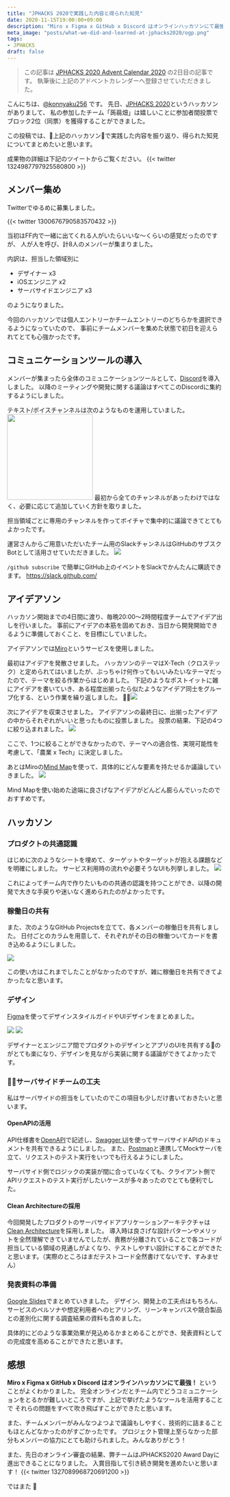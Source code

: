 ```yaml
---
title: "JPHACKS 2020で実践した内容と得られた知見"
date: 2020-11-15T19:00:00+09:00
description: "Miro x Figma x GitHub x Discord はオンラインハッカソンにて最強！"
meta_image: "posts/what-we-did-and-learned-at-jphacks2020/ogp.png"
tags:
- JPHACKS
draft: false
---
```


> この記事は [JPHACKS 2020 Advent Calendar 2020](https://qiita.com/advent-calendar/2020/jphacks) の2日目の記事です。
> 執筆後に上記のアドベントカレンダーへ登録させていただきました。

こんにちは、[@konnyaku256](https://twitter.com/konnyaku256) です。
先日、[JPHACKS 2020](https://jphacks.com/)というハッカソンがありまして、
私の参加したチーム「蒟蒻畑」は嬉しいことに参加者間投票でブロック2位（同票）を獲得することができました。

この投稿では、上記のハッカソンで実践した内容を振り返り、得られた知見についてまとめたいと思います。

成果物の詳細は下記のツイートからご覧ください。
{{< twitter 1324987797925580800 >}}

## メンバー集め
Twitterでゆるめに募集しました。

{{< twitter 1300676790583570432 >}}

当初はFF内で一緒に出てくれる人がいたらいいな〜くらいの感覚だったのですが、
人が人を呼び、計8人のメンバーが集まりました。

内訳は、担当した領域別に
- デザイナー x3
- iOSエンジニア x2
- サーバサイドエンジニア x3

のようになりました。

今回のハッカソンでは個人エントリーかチームエントリーのどちらかを選択できるようになっていたので、
事前にチームメンバーを集めた状態で初日を迎えられてとても心強かったです。

## コミュニケーションツールの導入
メンバーが集まったら全体のコミュニケーションツールとして、[Discord](https://discord.com/)を導入しました。
以降のミーティングや開発に関する議論はすべてこのDiscordに集約するようにしました。

テキスト/ボイスチャンネルは次のようなものを運用していました。
<img src="discord_channel.png" width="200px">
最初から全てのチャンネルがあったわけではなく、必要に応じて追加していく方針を取りました。

担当領域ごとに専用のチャンネルを作ってボイチャで集中的に議論できてとてもよかったです。

運営さんからご用意いただいたチーム用のSlackチャンネルはGitHubのサブスクBotとして活用させていただきました。
![](slack_github_subscribe.png)

`/github subscribe` で簡単にGitHub上のイベントをSlackでかんたんに購読できます。
https://slack.github.com/

## アイデアソン
ハッカソン開始までの4日間に渡り、毎晩20:00〜2時間程度チームでアイデア出しを行いました。
事前にアイデアの本筋を固めておき、当日から開発開始できるように準備しておくこと、を目標にしていました。

アイデアソンでは[Miro](https://miro.com/)というサービスを使用しました。

最初はアイデアを発散させました。
ハッカソンのテーマはX-Tech（クロステック）と定められてはいましたが、ぶっちゃけ何作ってもいいみたいなテーマだったので、テーマを絞る作業からはじめました。
下記のようなポストイットに雑にアイデアを書いていき、ある程度出揃ったら似たようなアイデア同士をグループ化する、という作業を繰り返しました。
![](miro_post_it.png)

次にアイデアを収束させました。
アイデアソンの最終日に、出揃ったアイデアの中からそれぞれがいいと思ったものに投票しました。
投票の結果、下記の4つに絞り込まれました。
![](miro_post_it_2.png)

ここで、1つに絞ることができなかったので、テーマへの適合性、実現可能性を考慮して、「農業 x Tech」に決定しました。

あとはMiroの[Mind Map](https://miro.com/mind-map-software/)を使って、具体的にどんな要素を持たせるか議論していきました。
![](miro_mindmap.png)

Mind Mapを使い始めた途端に良さげなアイデアがどんどん膨らんでいったのでおすすめです。

## ハッカソン
### プロダクトの共通認識
はじめに次のようなシートを埋めて、ターゲットやターゲットが抱える課題などを明確にしました。
サービス利用時の流れや必要そうなUIも列挙しました。
![](product_sheet.png)

これによってチーム内で作りたいものの共通の認識を持つことができ、以降の開発で大きな手戻りや迷いなく進められたのがよかったです。

### 稼働日の共有
また、次のようなGitHub Projectsを立てて、各メンバーの稼働日を共有しました。
日付ごとのカラムを用意して、それぞれがその日の稼働ついてカードを書き込めるようにしました。

![](github_project_schedule.png)

この使い方はこれまでしたことがなかったのですが、雑に稼働日を共有できてよかったなと思います。

### デザイン
[Figma](https://www.figma.com/)を使ってデザインスタイルガイドやUIデザインをまとめました。

![](design_style_guide.png)
![](ui_design.png)

デザイナーとエンジニア間でプロダクトのデザインとアプリのUIを共有するのがとても楽になり、デザインを見ながら実装に関する議論ができてよかったです。

### サーバサイドチームの工夫
私はサーバサイドの担当をしていたのでこの項目も少しだけ書いておきたいと思います。

#### OpenAPIの活用
API仕様書を[OpenAPI](https://swagger.io/specification/)で記述し、[Swagger UI](https://swagger.io/tools/swagger-ui/)を使ってサーバサイドAPIのドキュメントを共有できるようにしました。
また、[Postman](https://www.postman.com/)と連携してMockサーバを立て、リクエストのテスト実行をいつでも行えるようにしました。

サーバサイド側でロジックの実装が間に合っていなくても、クライアント側でAPIリクエストのテスト実行がしたいケースが多々あったのでとても便利でした。

#### Clean Architectureの採用
今回開発したプロダクトのサーバサイドアプリケーションアーキテクチャは[Clean Architecture](https://blog.cleancoder.com/uncle-bob/2012/08/13/the-clean-architecture.html)を採用しました。
導入時は良さげな設計パターンやメリットを全然理解できていませんでしたが、責務が分離されていることで各コードが担当している領域の見通しがよくなり、テストしやすい設計にすることができたと思います。（実際のところはまだテストコード全然書けてないです、すみません）

### 発表資料の準備
[Google Slides](https://www.google.com/slides/about/)でまとめていきました。
デザイン、開発上の工夫点はもちろん、サービスのペルソナや想定利用者へのヒアリング、リーンキャンバスや競合製品との差別化に関する調査結果の資料も含めました。

具体的にどのような事業効果が見込めるかまとめることができ、発表資料としての完成度を高めることができたと思います。


## 感想
**Miro x Figma x GitHub x Discord はオンラインハッカソンにて最強！** ということがよくわかりました。
完全オンラインだとチーム内でどうコミュニケーションをとるかが難しいところですが、上記で挙げたようなツールを活用することで
それらの問題をすべて吹き飛ばすことができたと思います。

また、チームメンバーがみんなつよつよで議論もしやすく、技術的に詰まることもほとんどなかったのがすごかったです。
プロジェクト管理上至らなかった部分もメンバーの協力にとても助けられました。みんなありがとう！

また、先日のオンライン審査の結果、弊チームはJPHACKS2020 Award Dayに進出できることになりました。
入賞目指して引き続き開発を進めたいと思います！
{{< twitter 1327089968720691200 >}}

ではまた :wave:

